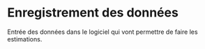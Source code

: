 # Enregistrement des données

Entrée des données dans le logiciel qui vont permettre de faire les estimations.
